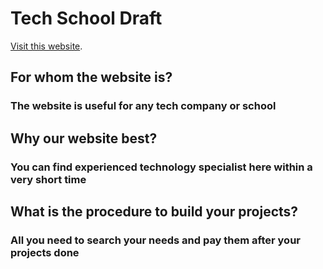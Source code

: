# Tech School Draft

[Visit this website](https://tech-school-draft.netlify.app/).

## For whom the website is?
### The website is useful for any tech company or school
## Why our website best?
### You can find experienced technology specialist here within a very short time
## What is the procedure to build your projects?
### All you need to search your needs and pay them after your projects done
